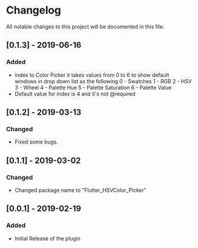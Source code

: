 # Changelog
All notable changes to this project will be documented in this file.

## [0.1.3] - 2019-06-16
### Added
- index to Color Picker it takes values from 0 to 6 to show default windows in drop down list as the following
    0 - Swatches
    1 - RGB
    2 - HSV
    3 - Wheel
    4 - Palette Hue
    5 - Palette Saturation
    6 - Palette Value
- Default value for index is 4 and it's not @required

## [0.1.2] - 2019-03-13
### Changed
- Fixed some bugs.

## [0.1.1] - 2019-03-02
### Changed
- Changed package name to "Flutter_HSVColor_Picker"

## [0.0.1] - 2019-02-19
### Added
- Initial Release of the plugin

